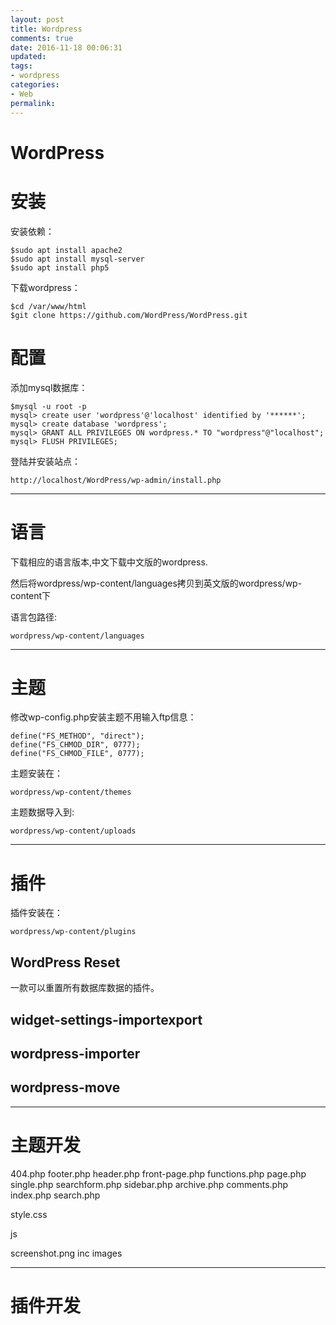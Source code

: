 ```yaml
---
layout: post
title: Wordpress
comments: true
date: 2016-11-18 00:06:31
updated:
tags:
- wordpress
categories:
- Web
permalink:
---
```


# WordPress

# 安装

安装依赖：

    $sudo apt install apache2
    $sudo apt install mysql-server
    $sudo apt install php5

下载wordpress：

    $cd /var/www/html
    $git clone https://github.com/WordPress/WordPress.git

# 配置

添加mysql数据库：

    $mysql -u root -p
    mysql> create user 'wordpress'@'localhost' identified by '******';
    mysql> create database 'wordpress';
    mysql> GRANT ALL PRIVILEGES ON wordpress.* TO "wordpress"@"localhost";
    mysql> FLUSH PRIVILEGES;

登陆并安装站点：

    http://localhost/WordPress/wp-admin/install.php

***

# 语言

下载相应的语言版本,中文下载中文版的wordpress.

然后将wordpress/wp-content/languages拷贝到英文版的wordpress/wp-content下

语言包路径:

    wordpress/wp-content/languages

***

# 主题

修改wp-config.php安装主题不用输入ftp信息：

    define("FS_METHOD", "direct");
    define("FS_CHMOD_DIR", 0777);
    define("FS_CHMOD_FILE", 0777);

主题安装在：

    wordpress/wp-content/themes

主题数据导入到:

    wordpress/wp-content/uploads

***

# 插件

插件安装在：

    wordpress/wp-content/plugins

## WordPress Reset

一款可以重置所有数据库数据的插件。

## widget-settings-importexport

## wordpress-importer

## wordpress-move

***

# 主题开发

404.php
footer.php
header.php
front-page.php
functions.php
page.php
single.php
searchform.php
sidebar.php
archive.php
comments.php
index.php
search.php

style.css

js

screenshot.png
inc
images

***

# 插件开发
